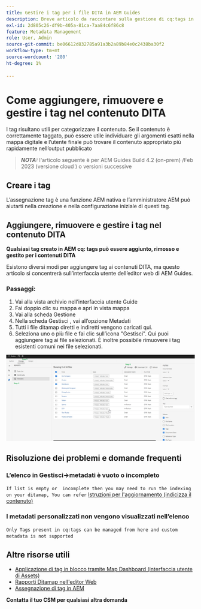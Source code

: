 ```yaml
---
title: Gestire i tag per i file DITA in AEM Guides
description: Breve articolo da raccontare sulla gestione di cq:tags in AEM Guides
exl-id: 2d805c26-df9b-405a-81ca-7aa84c6f86c8
feature: Metadata Management
role: User, Admin
source-git-commit: be06612d832785a91a3b2a89b84e0c2438ba30f2
workflow-type: tm+mt
source-wordcount: '280'
ht-degree: 1%

---
```


# Come aggiungere, rimuovere e gestire i tag nel contenuto DITA

I tag risultano utili per categorizzare il contenuto. Se il contenuto è correttamente taggato, può essere utile individuare gli argomenti esatti nella mappa digitale e l’utente finale può trovare il contenuto appropriato più rapidamente nell’output pubblicato

> **_NOTA:_** l&#39;articolo seguente è per AEM Guides Build 4.2 (on-prem) /Feb 2023 (versione cloud ) o versioni successive


## Creare i tag

L’assegnazione tag è una funzione AEM nativa e l’amministratore AEM può aiutarti nella creazione e nella configurazione iniziale di questi tag.


## Aggiungere, rimuovere e gestire i tag nel contenuto DITA

**Qualsiasi tag creato in AEM cq: tags può essere aggiunto, rimosso e gestito per i contenuti DITA**

Esistono diversi modi per aggiungere tag ai contenuti DITA, ma questo articolo si concentrerà sull’interfaccia utente dell’editor web di AEM Guides.

### Passaggi:

1. Vai alla vista archivio nell’interfaccia utente Guide
2. Fai doppio clic su mappa e apri in vista mappa
3. Vai alla scheda Gestione
4. Nella scheda Gestisci , vai all’opzione Metadati
5. Tutti i file ditamap diretti e indiretti vengono caricati qui.
6. Seleziona uno o più file e fai clic sull’icona &quot;Gestisci&quot;. Qui puoi aggiungere tag ai file selezionati.
È inoltre possibile rimuovere i tag esistenti comuni nei file selezionati.

<img title="Gestire i tag in AEM Guides " alt="Gestire i tag in DITA " src="ManageTags.jpg">

## Risoluzione dei problemi e domande frequenti

### L’elenco in Gestisci->metadati è vuoto o incompleto

`If list is empty or  incomplete then you may need to run the indexing on your ditamap, You can refer` [Istruzioni per l&#39;aggiornamento (indicizza il contenuto)](https://experienceleague.adobe.com/docs/experience-manager-guides-learn/tutorials/install-guide/on-prem-ig/download-install-upgrade-aemg/upgrade-xml-documentation.html?lang=en#steps-to-index-the-existing-content-to-use-the-new-find-and-replace%3A)

### I metadati personalizzati non vengono visualizzati nell’elenco

`Only Tags present in cq:tags can be managed from here and custom metadata is not supported`




## Altre risorse utili

- [Applicazione di tag in blocco tramite Map Dashboard (interfaccia utente di Assets)](https://experienceleague.adobe.com/docs/experience-manager-guides-learn/tutorials/user-guide/manaege-metadata/map-editor-bulk-tagging.html?lang=en)
- [Rapporti Ditamap nell&#39;editor Web](https://experienceleague.adobe.com/docs/experience-manager-guides-learn/tutorials/user-guide/reports-aem-guide/reports-web-editor.html?lang=en)
- [Assegnazione di tag in AEM](https://experienceleague.adobe.com/docs/experience-manager-learn/assets/configuring/tagging.html?lang=en)


**Contatta il tuo CSM per qualsiasi altra domanda**
